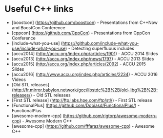 # Useful C++ links


* [boostcon] (https://github.com/boostcon) - Presentations from C++Now and BoostCon Conference
* [cppcon] (https://github.com/CppCon) - Presentations from CppCon Conference
* [include-what-you-use] (https://github.com/include-what-you-use/include-what-you-use) - Detecting superfluous includes
* [accu2014] (http://accu.org/index.php/articles/1901) - ACCU 2014 Slides
* [accu2013] (http://accu.org/index.php/news/1797) - ACCU 2013 Slides
* [accu2015] (http://accu.org/index.php/articles/2092) - ACCU 2015 Slides
* [accu2016] (http://www.accu.org/index.php/articles/2234) - ACCU 2016 Videos
* [Old STL releases] (http://fr.mirror.babylon.network/gcc/libstdc%2B%2B/old-libg%2B%2B-releases/) - Old STL releases
* [First STL release] (http://ftp.labs.hpe.com/ftp/stl/) - First STL release
* [FunctionalPlus] (https://github.com/Dobiasd/FunctionalPlus/) - FunctionalPlus
* [awesome-modern-cpp] (https://github.com/rigtorp/awesome-modern-cpp) - Awesome Modern C++
* [awesome-cpp] (https://github.com/fffaraz/awesome-cpp) - Awesome C++
